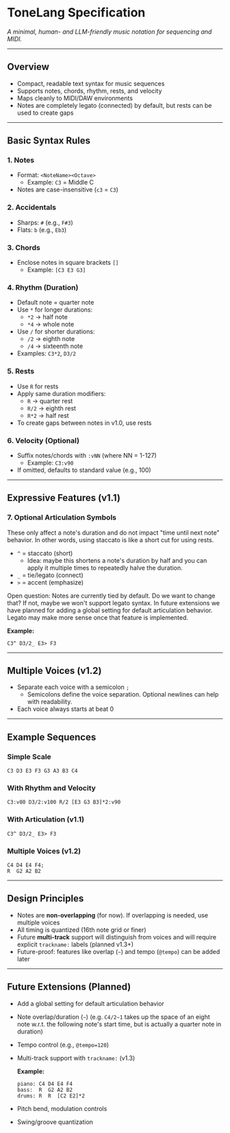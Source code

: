 # ToneLang Specification

_A minimal, human- and LLM-friendly music notation for sequencing and MIDI._

---

## Overview

- Compact, readable text syntax for music sequences
- Supports notes, chords, rhythm, rests, and velocity
- Maps cleanly to MIDI/DAW environments
- Notes are completely legato (connected) by default, but rests can be used to create gaps

---

## Basic Syntax Rules

### 1. Notes

- Format: `<NoteName><Octave>`
  - Example: `C3` = Middle C
- Notes are case-insensitive (`c3` = `C3`)

### 2. Accidentals

- Sharps: `#` (e.g., `F#3`)
- Flats: `b` (e.g., `Eb3`)

### 3. Chords

- Enclose notes in square brackets `[]`
  - Example: `[C3 E3 G3]`

### 4. Rhythm (Duration)

- Default note = quarter note
- Use `*` for longer durations:
  - `*2` → half note
  - `*4` → whole note
- Use `/` for shorter durations:
  - `/2` → eighth note
  - `/4` → sixteenth note
- Examples: `C3*2`, `D3/2`

### 5. Rests

- Use `R` for rests
- Apply same duration modifiers:
  - `R` → quarter rest
  - `R/2` → eighth rest
  - `R*2` → half rest
- To create gaps between notes in v1.0, use rests

### 6. Velocity (Optional)

- Suffix notes/chords with `:vNN` (where NN = 1-127)
  - Example: `C3:v90`
- If omitted, defaults to standard value (e.g., 100)

---

## Expressive Features (v1.1)

### 7. Optional Articulation Symbols

These only affect a note's duration and do not impact "time until next note" behavior. In other words, using staccato is
like a short cut for using rests.

- `^` = staccato (short)
  - Idea: maybe this shortens a note's duration by half and you can apply it multiple times to repeatedly halve the
    duration.
- `_` = tie/legato (connect)
- `>` = accent (emphasize)

Open question: Notes are currently tied by default. Do we want to change that? If not, maybe we won't support legato
syntax. In future extensions we have planned for adding a global setting for default articulation behavior. Legato may
make more sense once that feature is implemented.

**Example:**

```
C3^ D3/2_ E3> F3
```

---

## Multiple Voices (v1.2)

- Separate each voice with a semicolon `;`
  - Semicolons define the voice separation. Optional newlines can help with readability.
- Each voice always starts at beat 0

---

## Example Sequences

### Simple Scale

```
C3 D3 E3 F3 G3 A3 B3 C4
```

### With Rhythm and Velocity

```
C3:v80 D3/2:v100 R/2 [E3 G3 B3]*2:v90
```

### With Articulation (v1.1)

```
C3^ D3/2_ E3> F3
```

### Multiple Voices (v1.2)

```
C4 D4 E4 F4;
R  G2 A2 B2
```

---

## Design Principles

- Notes are **non-overlapping** (for now). If overlapping is needed, use multiple voices
- All timing is quantized (16th note grid or finer)
- Future **multi-track** support will distinguish from voices and will require explicit `trackname:` labels (planned
  v1.3+)
- Future-proof: features like overlap (`~`) and tempo (`@tempo`) can be added later

---

## Future Extensions (Planned)

- Add a global setting for default articulation behavior
- Note overlap/duration (`~`) (e.g. `C4/2~1` takes up the space of an eight note w.r.t. the following note's start time,
  but is actually a quarter note in duration)
- Tempo control (e.g., `@tempo=120`)
- Multi-track support with `trackname:` (v1.3)

  **Example:**

  ```
  piano: C4 D4 E4 F4
  bass:  R  G2 A2 B2
  drums: R  R  [C2 E2]*2
  ```

- Pitch bend, modulation controls
- Swing/groove quantization
